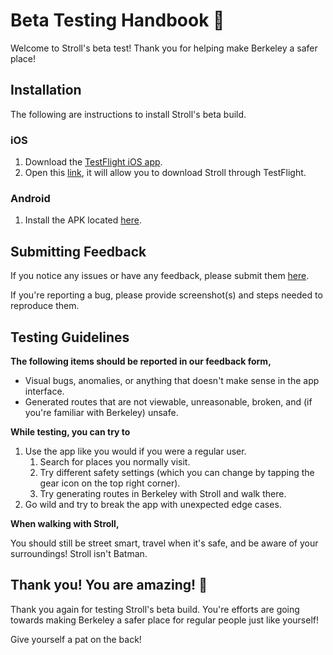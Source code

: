 # Beta Testing Handbook 📕

Welcome to Stroll's beta test! Thank you for helping make Berkeley a safer place!

## Installation

The following are instructions to install Stroll's beta build.

### iOS

1. Download the [TestFlight iOS app](https://apps.apple.com/us/app/testflight/id899247664).
2. Open this [link](https://testflight.apple.com/join/vS0oDgo2), it will allow you to download Stroll through TestFlight.

### Android

1. Install the APK located [here](https://drive.google.com/drive/folders/1u8LhAiQUNnyeUr6Xl3bR1ptuz7hqXGI-?usp=sharing).

## Submitting Feedback

If you notice any issues or have any feedback, please submit them [here](https://forms.gle/DxMdFYiYEy19PCh4A).

If you're reporting a bug, please provide screenshot(s) and steps needed to reproduce them.

## Testing Guidelines

**The following items should be reported in our feedback form,**

- Visual bugs, anomalies, or anything that doesn't make sense in the app interface.
- Generated routes that are not viewable, unreasonable, broken, and (if you're familiar with Berkeley) unsafe.

**While testing, you can try to**

1. Use the app like you would if you were a regular user.
    1. Search for places you normally visit.
    2. Try different safety settings (which you can change by tapping the gear icon on the top right corner).
    3. Try generating routes in Berkeley with Stroll and walk there.
2. Go wild and try to break the app with unexpected edge cases.

**When walking with Stroll,**

You should still be street smart, travel when it's safe, and be aware of your surroundings! Stroll isn't Batman.

## Thank you! You are amazing! 🥳

Thank you again for testing Stroll's beta build. You're efforts are going towards making Berkeley a safer place for regular people just like yourself!

Give yourself a pat on the back!
